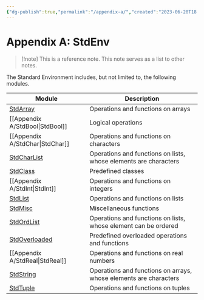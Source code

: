 ```yaml
---
{"dg-publish":true,"permalink":"/appendix-a/","created":"2023-06-20T18:37:36.387+02:00","updated":"2023-07-10T14:08:55.143+02:00"}
---
```



# Appendix A: StdEnv

> [!note] This is a reference note.
> This note serves as a list to other notes.

The Standard Environment includes, but not limited to, the following modules.

| Module                                         | Description                                                       |
| ---------------------------------------------- | ----------------------------------------------------------------- |
| [StdArray](Appendix%20A/stdarray.md)           | Operations and functions on arrays                                |
| [[Appendix A/StdBool\|StdBool]]                | Logical operations                                                |
| [[Appendix A/StdChar\|StdChar]]                | Operations and functions on characters                            |
| [StdCharList](Appendix%20A/stdcharlist.md)     | Operations and functions on lists, whose elements are characters  |
| [StdClass](Appendix%20A/stdclass.md)           | Predefined classes                                                |
| [[Appendix A/StdInt\|StdInt]]                  | Operations and functions on integers                              |
| [StdList](Appendix%20A/stdlist.md)             | Operations and functions on lists                                 |
| [StdMisc](Appendix%20A/StdMisc.md)             | Miscellaneous functions                                           |
| [StdOrdList](Appendix%20A/stdordlist.md)       | Operations and functions on lists, whose element can be ordered   |
| [StdOverloaded](Appendix%20A/stdoverloaded.md) | Predefined overloaded operations and functions                    |
| [[Appendix A/StdReal\|StdReal]]                | Operations and functions on real numbers                          |
| [StdString](Appendix%20A/stdstring.md)         | Operations and functions on arrays, whose elements are characters |
| [StdTuple](Appendix%20A/stdtuple.md)           | Operations and functions on tuples                                |